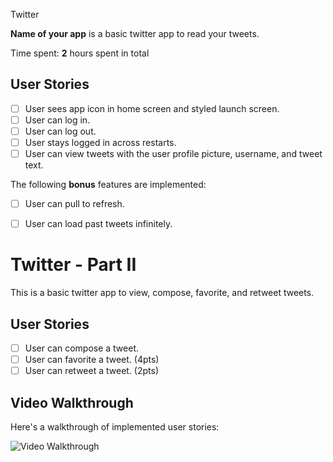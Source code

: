 Twitter 

**Name of your app** is a basic twitter app to read your tweets.

Time spent: **2** hours spent in total

## User Stories

- [ ] User sees app icon in home screen and styled launch screen. 
- [ ] User can log in. 
- [ ] User can log out. 
- [ ] User stays logged in across restarts. 
- [ ] User can view tweets with the user profile picture, username, and tweet text. 

The following **bonus** features are implemented:

- [ ] User can pull to refresh. 
- [ ] User can load past tweets infinitely.


# Twitter - Part II

This is a basic twitter app to view, compose, favorite, and retweet tweets.

## User Stories

- [ ] User can compose a tweet. 
- [ ] User can favorite a tweet. (4pts)
- [ ] User can retweet a tweet. (2pts)

## Video Walkthrough

Here's a walkthrough of implemented user stories:

<img src='http://g.recordit.co/rjb5tPlhU2.gif' title='Video Walkthrough' width='' alt='Video Walkthrough' />

